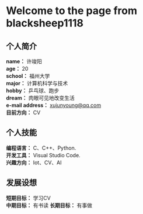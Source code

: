 # Welcome to the page from blacksheep1118
## 个人简介
**name：** 许竣阳  
**age：** 20  
**school：** 福州大学  
**major：** 计算机科学与技术  
**hobby：** 乒乓球、跑步  
**dream：** 肉眼可见地改变生活   
**e-mail address：** xujunyoung@qq.com   
**目前方向：** CV

## 个人技能
**编程语言：** C、C++、Python.  
**开发工具：** Visual Studio Code.   
**兴趣方向：** Iot、CV、AI

## 发展设想
**短期目标：** 学习CV  
**中期目标：** 有书读
**长期目标：** 有事做